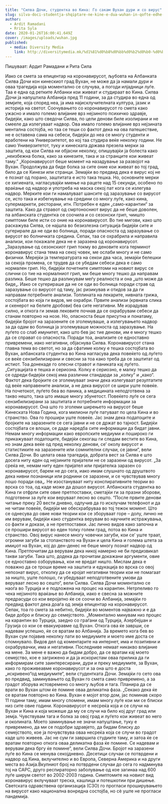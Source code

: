 ```yaml
---
title: "Силва Дочи, студентка во Кина: Го сакам Вухан дури и со вирус"
slug: silva-doci-studentja-shqiptare-ne-kine-e-dua-wuhan-in-qofte-edhe-me-virus
author:
  - Ardit Ramadani
  - Rrita Syla
date: 2020-01-26T16:00:41.649Z
cover: /images/uploads/wuhan.jpg
published:
  - media: Diversity Media
    link: http://diversitymedia.mk/%d1%81%d0%b8%d0%bb%d0%b2%d0%b0-%d0%b4%d0%be%d1%87%d0%b8-%d1%81%d1%82%d1%83%d0%b4%d0%b5%d0%bd%d1%82%d0%ba%d0%b0-%d0%b2%d0%be-%d0%ba%d0%b8%d0%bd%d0%b0-%d0%b3%d0%be-%d1%81%d0%b0%d0%ba%d0%b0%d0%bc/
---
```


Пишуваат: Ардит Рамадани и Рита Сила

Иако се смета за епицентар на коронавирусот, љубовта на Албанката Силва Дочи кон кинескиот град Вухан, не може да ја намали дури и оваа трагедија која моментално се случува, а погоди илјадници луѓе. Таа е една од ретките Албанки кои живеат и студираат во Кина. Силва Дочи ја напуштила Албанија пред 11 години, за да студира во една од земјите, која според неа, ја има најисклучителната култура, јазик и историја на светот.
Соочувањето со коронавирусот го смета како ужасно и имало големо влијание врз нејзиното психичко здравје, бидејќи, како што сведочи Силва, по цели денови биле изолирани и не смееле да излегуваат надвор. Ова имало големо влијание врз нејзината ментална состојба, но таа се теши со фактот дека на ова патешествие, не е оставена сама на себеси, бидејќи до неа се многу студенти и вработени на Универзитетот, во кој таа студира веќе неколку години.
Не само Универзитетот, туку и кинеската држава презела мерки за заштита, од кои Силва ни објасни неколку, опишувајќи ја болеста како „неизбежна болка, како за кинезите, така и за странците кои живеат таму.”
„Коронавирусот беше момент на назадување за развојот на Вухан. Продолжува да биде болка за сите оние кои живеат во тој град, било да се Кинези или странци. Земајќи во предвид дека е вирус кој не е познат од порано, заштитата е исто така тешка. Но, основните мерки се хигиената, нагласувајќи миење на рацете над 15 секунди, особено по враќање од надвор и употреба на маска секој пат кога се излегува надвор. Мерките кои ги намалуваат шансите од заразување со вирусот се, исто така и избегнување на средини со многу луѓе, како кина, супермаркети, ресторани, итн. Потребен е еден „само-карантин“ за заштита.
Како да стравот од смртоносниот вирус да не беше доволен, па албанската студентка се соочила и со сезонски грип, чиишто симптоми биле исти со оние на коронавирусот. Во тие мигови, како што раскажува Силва, се најшла во безизлезна ситуација бидејќи сите и сугерирале да не оди во болница, поради опасноста од заразување со вирусот во болничката средина. Сепак, таа се охрабрила и направила анализи, кои покажале дека не е заразена од коронавирусот.
„Заразување од сезонскиот грип тoкму во деновите кога терминот коронавирус стана тема на секој човек, ме ослаби многу и не само физички. Мерејќи ја температурата на секои два часа, земајќи белешки за секоја промена, се трудев да се убедам себеси дека е само нормален грип. Но, бидејќи почетните симптоми на новиот вирус се слични со тие на нормалниот грип, ми беше многу тешко да направам разлика. Беше тешко да разликувам меѓу реалноста и она „што може да биде„. Иако се сугерираше да не се оди во болница поради страв од заразување со вирусот од таму, јас ризикував и отидов за да ги направам потребните анализи. Топлината на лекарите, нивната грижа, состојбата во која ги видов, ме охрабри. Првите анализи (крвната слика и скенерот на белите дробови) беа сите негативни. Ме израдував силно, и откога ги земав лековите почнав да се охрабрувам себеси да станам повторно на нозе. Но, опасноста беше присутна и понатаму, бидејќи бројот на заразените се зголемуваше, а излегувањето надвор за да одам во болница ја зголемуваше можноста од заразување. На луѓето со слаб имунитет, како што бев јас тие денови, им е многу тешко да се справат со опасноста. Поради тоа, анализите се едноставно привремени, иако негативни, објаснува Силва.
Коронавирусот стана главна тема во светот, но за да сфатиме колку е тешка состојбата во Вухан, албанската студентка во Кина нагласува дека повеќето од луѓето се веќе сензибилизирани и свесни за тоа како треба да се заштитат од истиот. Тоа донекаде го олесни стравот и паниката кај луѓето.
„Ситуацијата е тешка и сериозна. Колку е сериозно, е малку тешко да се одреди бидејќи секој има различни стандарди за „колку“ и „како“. Фактот дека бројките се зголемуваат значи дека излегуваат резултатите од веќе направените анализи, а не дека вирусот се шири уште повеќе. На почетокот, луѓето беа во паника, а медицината неподготвена за такво нешто, така што имаше многу збунетост. Повеќето луѓе се сега сензибилизирани за заштитата и потребните информации за коронавирусот. Она што го зголеми ширењето на вирусот беше Кинеската Нова Година, кога милиони луѓе патуваат по цела Кина и во странство. Ова го прошири уште повеќе. Јас знам дека податоците и бројките на заразените се сега јавни и не се држат во тајност. Бидејќи состојбата се влоши, се даде наредба сите информации да бидат јавни. Немам многу информации како европските медиуми и пошироко ги прикажуваат податоците, бидејќи секогаш ги следам вестите во Кина, но знам дека веќе од пред неколку денови, се’ околу вирусот и статистиките на заразените или сомнителни случаи, се јавни“, вели Силва Дочи.
Во целата оваа трагедија, добрата вест за Силва е што досега ниту еден од нејзините пријатели не се заразени од вирусот.
„За среќа не, немам ниту еден пријател или пријателка заразен со коронавирусот, барем не до сега, иако имам слушнато од друштвото дека нивни познаници или роднини се заразени, и се чувствував многу лошо поради ова„.
Не изостануваат ниту конспиративните теории во врска со тоа, од каде може да дошол вирусот. Албанската студентка во Кина ги отфрли сите овие претпоставки, сметајќи ги за празни зборови, подготвени за луѓе кои веруваат лесно во сешто.
“После првите денови читање преку 20 вести дневно, одлучив да го исклучам телефонот и да не читам повеќе, бидејќи ме обесхрабруваа во тој тежок момент. Што се однесува до овие нови теории кои се зборуваат горе – долу, лично не им верувам, бидејќи како студентка верувам во научните истражувања, со факти и докази, а не претпоставки. Јас лично видов како започна и се прошири вирусот во еден толку голем град, потоа во Кина и странство. Овој вирус нанесе многу човечки загуби, кои се’ уште траат, огромни загуби за стопанството на Вухан и цела Кина и голема штета за имиџот на Вухан, кој до ден-денес не беше многу познат надвор од Кина. Претпочитам да верувам дека никој намерно не би предизвикал такви загуби. Така што, додека да прочитам докажани аргументи, овие се едноставно озборувања, кои не вредат ништо. Мислам дека е поважно да се троши време на заштита и едукација во врска со овој непознат вирус, отколку да се кројат негативни теории кои не помагаат за ништо, уште полошо, ги убедуваат неподготвените умови да веруваат лесно во сешто“, вели Силва.
Силва Дочи моментално се наоѓа во Турција и е подложена на процес на карантин. Нетрпеливо го чека нејзиното враќање во Албанија, иако е свесна за можните предрасуди со кои веројатно ќе се соочи во Албанија, земајќи го предвид фактот дека доаѓа од земја епицентар на коронавирусот. Сепак, тоа го смета за небитно, бидејќи во моментов најважно и е да биде добро и блиску до семејството.
„Моментално минувам низ процес на карантин во Турција, заедно со граѓани од Турција, Азербејџан и Грузија со кои се евакуиравме од Вухан. Откога ова ќе заврши, се надевам успешно, ќе се вратам во Албанија. За времето кога бев во Вухан сум појавив неколку пати во медиумите и моето име доста се спомнувало. Видов дел од коментарите на интернет, има и позитивни и охрабрувачки, има и негативни. Последниве немаат никакво влијание на мене. За мене е важно да бидам добро, да се вратам кај моето семејство, кое е загрижено и да ја искористам оваа прилика да ги информирам сите заинтересирани, дури и преку медиумите, за Вухан, како го проживеавме коронавирусот и за она што е доста „искривено“од медиумите“, вели студентката Дочи.
Земајќи го сето ова во предвид, заминувањето од Вухан го смета само привремено, а за градот зборува истовремено со многу љубов и тага. Планира да се врати во Вухан штом ќе помине оваа деликатна фаза.
„Секако дека ќе се вратам повторно во Кина. Вухан е мојот втор дом, јас поминав скоро 11 години таму, имам многу спомени, имам многу луѓе кои ми се блиски низ сите овие години. Коронавирусот е несреќа која и се случи на Вухан и Кина и која можеше да му се случи на било кој друг град или земја. Чувствувам тага и болка за овој град и луѓето кои живеат во него и околината. Моето заминување не значи напуштање, туку е привремено, да ми се подобри здравјето, да бидам блиску до семејството, кое ја почувствува оваа несреќа која се случи во градот каде што живеев. Јас не сум ги завршила студиите таму, и затоа ќе се вратам повторно откога оваа деликатна фаза ќе помине. Се надевам и верувам дека бргу ќе помине”, вели Силва Дочи.
Бројот на заразени луѓе во Кина се менува секојдневно. Десетици случаи се потврдени и надвор од Кина, вклучително и во Европа, Северна Америка и на други места во Азија.Вкупниот број на потврдени случаи до сега го надминува тој на САРС, друго респираторно заболување од кое загинаа над 600 луѓе ширум светот во 2002-2003 година.
Симптомите на новиот вид коронавирус вклучуваат треска, кашлица и потешкотии при дишење.
Светската одравствена организација (СЗО) го прогласи проширувањето на вирусот како национална вонредна состојба, но сè уште не прогласи пандемија.